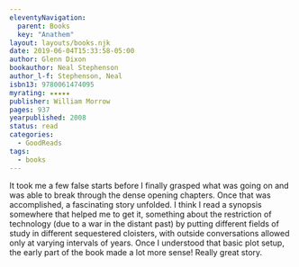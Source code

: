 ```yaml
---
eleventyNavigation:
  parent: Books
  key: "Anathem"
layout: layouts/books.njk
date: 2019-06-04T15:33:58-05:00
author: Glenn Dixon
bookauthor: Neal Stephenson
author_l-f: Stephenson, Neal
isbn13: 9780061474095
myrating: ★★★★★
publisher: William Morrow
pages: 937
yearpublished: 2008
status: read
categories:
  - GoodReads
tags:
  - books
---
```

It took me a few false starts before I finally grasped what was going on and was able to break through the dense opening chapters. Once that was accomplished, a fascinating story unfolded. I think I read a synopsis somewhere that helped me to get it, something about the restriction of technology (due to a war in the distant past) by putting different fields of study in different sequestered cloisters, with outside conversations allowed only at varying intervals of years. Once I understood that basic plot setup, the early part of the book made a lot more sense! Really great story.